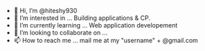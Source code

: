 - 👋 Hi, I’m @hiteshy930
- 👀 I’m interested in ... Building applications &  CP.
- 🌱 I’m currently learning ... Web application developement
- 💞️ I’m looking to collaborate on ... 
- 📫 How to reach me ... mail me at my "username" + @gmail.com

<!---
hiteshy930/hiteshy930 is a ✨ special ✨ repository because its `README.md` (this file) appears on your GitHub profile.
You can click the Preview link to take a look at your changes.
--->

